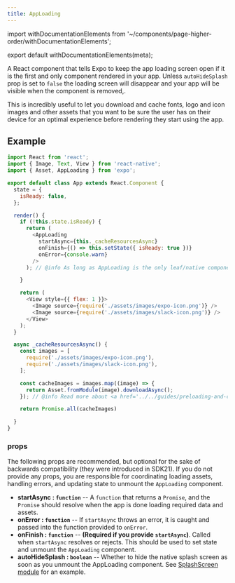 ```yaml
---
title: AppLoading
---
```


import withDocumentationElements from '~/components/page-higher-order/withDocumentationElements';

export default withDocumentationElements(meta);

A React component that tells Expo to keep the app loading screen open if it is the first and only component rendered in your app. Unless `autoHideSplash` prop is set to `false` the loading screen will disappear and your app will be visible when the component is removed,.

This is incredibly useful to let you download and cache fonts, logo and icon images and other assets that you want to be sure the user has on their device for an optimal experience before rendering they start using the app.

## Example

```javascript
import React from 'react';
import { Image, Text, View } from 'react-native';
import { Asset, AppLoading } from 'expo';

export default class App extends React.Component {
  state = {
    isReady: false,
  };

  render() {
    if (!this.state.isReady) {
      return (
        <AppLoading
          startAsync={this._cacheResourcesAsync}
          onFinish={() => this.setState({ isReady: true })}
          onError={console.warn}
        />
      ); // @info As long as AppLoading is the only leaf/native component that has been mounted, the loading screen will remain visible

    }

    return (
      <View style={{ flex: 1 }}>
        <Image source={require('./assets/images/expo-icon.png')} />
        <Image source={require('./assets/images/slack-icon.png')} />
      </View>
    );
  }

  async _cacheResourcesAsync() {
    const images = [
      require('./assets/images/expo-icon.png'),
      require('./assets/images/slack-icon.png'),
    ];

    const cacheImages = images.map((image) => {
      return Asset.fromModule(image).downloadAsync();
    }); // @info Read more about <a href='../../guides/preloading-and-caching-assets/'>Preloading and Caching Assets</a>

    return Promise.all(cacheImages)

  }
}
```

### props

The following props are recommended, but optional for the sake of backwards compatibility (they were introduced in SDK21). If you do not provide any props, you are responsible for coordinating loading assets, handling errors, and updating state to unmount the `AppLoading` component.

- **startAsync : `function`** -- A `function` that returns a `Promise`, and the `Promise` should resolve when the app is done loading required data and assets.
- **onError : `function`** -- If `startAsync` throws an error, it is caught and passed into the function provided to `onError`.
- **onFinish : `function`** -- **(Required if you provide `startAsync`)**. Called when `startAsync` resolves or rejects. This should be used to set state and unmount the `AppLoading` component.
- **autoHideSplash : `boolean`** -- Whether to hide the native splash screen as soon as you unmount the AppLoading component. See [SplashScreen module](../splash-screen/) for an example.
